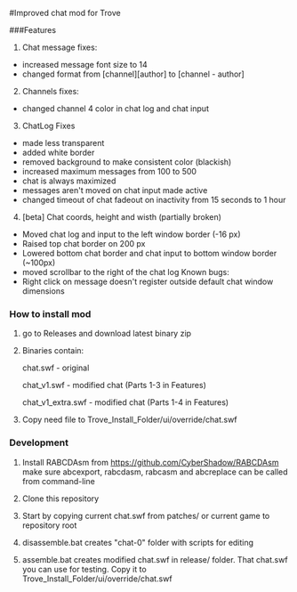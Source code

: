 #Improved chat mod for Trove

###Features

1)  Chat message fixes:

- increased message font size to 14
- changed format from [channel][author] to [channel - author]

2) Channels fixes:

- changed channel 4 color in chat log and chat input

3) ChatLog Fixes

- made less transparent
- added white border
- removed background to make consistent color (blackish)
- increased maximum messages from 100 to 500
- chat is always maximized
- messages aren't moved on chat input made active
- changed  timeout of chat fadeout on inactivity from 15 seconds to 1  hour

4) [beta] Chat coords, height and wisth (partially broken)

- Moved chat log and input to the left window border (-16 px)
- Raised top chat border on 200 px
- Lowered bottom chat border and chat input to bottom window border (~100px)
- moved scrollbar to the right of the chat log
Known bugs:
- Right click on message doesn't register outside default chat window dimensions

### How to install mod
1) go to Releases and download latest binary zip

2) Binaries contain:

    chat.swf - original

    chat_v1.swf - modified chat (Parts 1-3 in Features)

    chat_v1_extra.swf - modified chat (Parts 1-4 in Features)
    
3) Copy need file to Trove_Install_Folder/ui/override/chat.swf

### Development

1) Install RABCDAsm from https://github.com/CyberShadow/RABCDAsm
make sure abcexport, rabcdasm, rabcasm and abcreplace can be called from command-line

2) Clone this repository

3) Start by copying current chat.swf from patches/ or current game to repository root

4) disassemble.bat creates "chat-0" folder with scripts for editing

5) assemble.bat creates modified chat.swf in release/ folder. That chat.swf you can use for testing. Copy it to Trove_Install_Folder/ui/override/chat.swf
